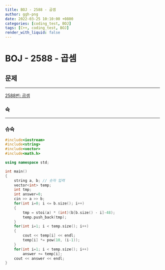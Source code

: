 ```yaml
---
title: BOJ - 2588 - 곱셈
author: ggh-png
date: 2022-03-25 10:10:00 +0800
categories: [coding_test, BOJ]
tags: [C++, coding_test, BOJ]
render_with_liquid: false
---
```


# BOJ - 2588 - 곱셈

## 문제

---

[2588번: 곱셈](https://www.acmicpc.net/problem/2588)

### 슉

---

### 슈슉

```cpp
#include<iostream> 
#include<string>
#include<vector>
#include<math.h>

using namespace std;

int main()
{
    string a, b; // 숫자 입력 
    vector<int> temp;
    int tmp;
    int answer=0;
    cin >> a >> b;
    for(int i=0; i <= b.size(); i++)
    {
        tmp = stoi(a) * (int)(b[b.size() - i]-48);
        temp.push_back(tmp);
    }
    for(int i=1; i < temp.size(); i++)
    {
        cout << temp[i] << endl;
        temp[i] *= pow(10, (i-1));
    }
    for(int i=1; i < temp.size(); i++)
        answer += temp[i];
    cout << answer << endl;  
}
```